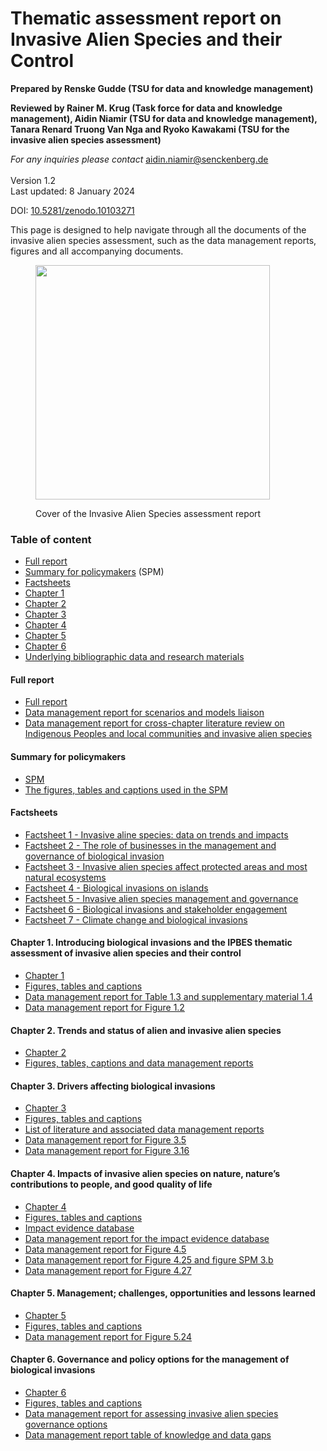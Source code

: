 # Thematic assessment report on Invasive Alien Species and their Control

**Prepared by Renske Gudde (TSU for data and knowledge management)**

**Reviewed by Rainer M. Krug (Task force for data and knowledge management), Aidin Niamir (TSU for data and knowledge management), Tanara Renard Truong Van Nga and Ryoko Kawakami (TSU for the invasive alien species assessment)**

_For any inquiries please contact_ [aidin.niamir@senckenberg.de](mailto:aidin.niamir@senckenberg.de)\
\
Version 1.2\
Last updated: 8 January 2024

DOI: [10.5281/zenodo.10103271](https://zenodo.org/doi/10.5281/zenodo.10103271)

This page is designed to help navigate through all the documents of the invasive alien species assessment, such as the data management reports, figures and all accompanying documents.

<figure><img src="../../.gitbook/assets/2023 COVER_ASSESSMENT_IAS_V8_FINAL.jpg" alt="" width="375"><figcaption><p>Cover of the Invasive Alien Species assessment report</p></figcaption></figure>

### Table of content

* [Full report](invasive-alien-species-assessment-report.md#full-report)
* [Summary for policymakers](invasive-alien-species-assessment-report.md#summary-for-policymakers) (SPM)
* [Factsheets](invasive-alien-species-assessment-report.md#factsheets)
* [Chapter 1](invasive-alien-species-assessment-report.md#chapter-1.-introducing-biological-invasions-and-the-ipbes-thematic-assessment-of-invasive-alien-spec)
* [Chapter 2](invasive-alien-species-assessment-report.md#chapter-2.-trends-and-status-of-alien-and-invasive-alien-species)
* [Chapter 3](invasive-alien-species-assessment-report.md#chapter-3.-drivers-affecting-biological-invasions)
* [Chapter 4](invasive-alien-species-assessment-report.md#chapter-4.-impacts-of-invasive-alien-species-on-nature-natures-contributions-to-people-and-good-qual)
* [Chapter 5](invasive-alien-species-assessment-report.md#chapter-5.-management-challenges-opportunities-and-lessons-learned)
* [Chapter 6](invasive-alien-species-assessment-report.md#chapter-6.-governance-and-policy-options-for-the-management-of-biological-invasions)
* [Underlying bibliographic data and research materials](https://www.zotero.org/groups/2352922/ipbes\_invasive\_alien\_species\_assessment)

#### **Full report**

* [Full report](https://doi.org/10.5281/zenodo.7430682)
* [Data management report for scenarios and models liaison](https://doi.org/10.5281/zenodo.5706520)
* [Data management report for cross-chapter literature review on Indigenous Peoples and local communities and invasive alien species](https://doi.org/10.5281/zenodo.5760266)

#### **Summary for policymakers**

* [SPM](https://doi.org/10.5281/zenodo.7430692)
* [The figures, tables and captions used in the SPM](https://doi.org/10.5281/zenodo.8045527)

#### **Factsheets**

* [Factsheet 1 - Invasive aline species: data on trends and impacts](https://zenodo.org/doi/10.5281/zenodo.10057013)
* [Factsheet 2 - The role of businesses in the management and governance of biological invasion](https://zenodo.org/doi/10.5281/zenodo.10057025)
* [Factsheet 3 - Invasive alien species affect protected areas and most natural ecosystems](https://zenodo.org/doi/10.5281/zenodo.10057029)
* [Factsheet 4 - Biological invasions on islands](https://zenodo.org/doi/10.5281/zenodo.10057031)
* [Factsheet 5 - Invasive alien species management and governance](https://zenodo.org/doi/10.5281/zenodo.10057035)
* [Factsheet 6 - Biological invasions and stakeholder engagement](https://zenodo.org/doi/10.5281/zenodo.10057037)
* [Factsheet 7 - Climate change and biological invasions](https://zenodo.org/doi/10.5281/zenodo.10408375)

#### **Chapter 1. Introducing biological invasions and the IPBES thematic assessment of invasive alien species and their control**

* [Chapter 1](https://doi.org/10.5281/zenodo.7430723)
* [Figures, tables and captions](https://doi.org/10.5281/zenodo.8041593)
* [Data management report for Table 1.3 and supplementary material 1.4](https://doi.org/10.5281/zenodo.5518254)
* [Data management report for Figure 1.2](https://doi.org/10.5281/zenodo.7560099)

#### **Chapter 2. Trends and status of alien and invasive alien species**

* [Chapter 2](https://doi.org/10.5281/zenodo.7430725)
* [Figures, tables, captions and data management reports](https://doi.org/10.5281/zenodo.7615582)

#### **Chapter 3. Drivers affecting biological invasions**

* [Chapter 3](https://doi.org/10.5281/zenodo.7430727)
* [Figures, tables and captions](https://doi.org/10.5281/zenodo.8045887)
* [List of literature and associated data management reports](https://doi.org/10.5281/zenodo.5529309)
* [Data management report for Figure 3.5](http://doi.org/10.5281/zenodo.7861123)
* [Data management report for Figure 3.16](http://doi.org/10.5281/zenodo.7861139)

#### **Chapter 4. Impacts of invasive alien species on nature, nature’s contributions to people, and good quality of life**

* [Chapter 4](https://doi.org/10.5281/zenodo.7430731)
* [Figures, tables and captions](https://doi.org/10.5281/zenodo.8046326)
* [Impact evidence database](https://doi.org/10.5281/zenodo.5706616)
* [Data management report for the impact evidence database](https://doi.org/10.5281/zenodo.5766069)
* [Data management report for Figure 4.5](https://doi.org/10.5281/zenodo.5762737)
* [Data management report for Figure 4.25 and figure SPM 3.b](https://doi.org/10.5281/zenodo.7857828)
* [Data management report for Figure 4.27](https://doi.org/10.5281/zenodo.8231570)

#### **Chapter 5. Management; challenges, opportunities and lessons learned**

* [Chapter 5](https://doi.org/10.5281/zenodo.7430733)
* [Figures, tables and captions](https://doi.org/10.5281/zenodo.8046424)
* [Data management report for Figure 5.24](https://doi.org/10.5281/zenodo.7858651)

#### **Chapter 6. Governance and policy options for the management of biological invasions**

* [Chapter 6](https://doi.org/10.5281/zenodo.7430747)
* [Figures, tables and captions](https://doi.org/10.5281/zenodo.8046442)
* [Data management report for assessing invasive alien species governance options](https://doi.org/10.5281/zenodo.5762739)
* [Data management report table of knowledge and data gaps](https://doi.org/10.5281/zenodo.7840018)
